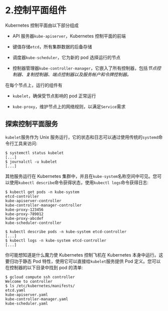# 2.控制平面组件

Kubernetes 控制平面由以下部分组成

*   API 服务器`kube-apiserver`，Kubernetes 控制平面的前端

*   键值存储`etcd`，所有集群数据的后备存储

*   调度器`kube-scheduler`，它为新的 pod 选择运行的节点

*   控制器管理器`kube-controller-manager`，它嵌入了所有控制器，包括*节点控制器、复制控制器、端点控制器以及服务帐户和令牌控制器。*

在每个节点上，运行的组件有

*   `kubelet`，确保受节点影响的 pod 正常运行

*   `kube-proxy`，维护节点上的网络规则，以满足`Service`需求

## 探索控制平面服务

`kubelet`服务作为 Unix 服务运行，它的状态和日志可以通过使用传统的`systemd`命令行工具来访问:

```
$ systemctl status kubelet
[...]
$ journalctl -u kubelet
[...]

```

其他服务运行在 Kubernetes 集群中，并且在`kube-system`名称空间中可见。您可以使用`kubectl describe`命令获得状态，使用`kubectl logs`命令获得日志:

```
$ kubectl get pods -n kube-system
etcd-controller
kube-apiserver-controller
kube-controller-manager-controller
kube-proxy-123456
kube-proxy-789012
kube-proxy-abcdef
kube-scheduler-controller

$ kubectl describe pods -n kube-system etcd-controller
[...]
$ kubectl logs -n kube-system etcd-controller
[...]

```

你可能想知道是什么魔力使 Kubernetes 控制飞机在 Kubernetes 本身中运行。这要归功于静态 Pod 特性，使用它可以直接给`kubelet`服务提供 Pod 定义。您可以在控制器的以下目录中找到 pod 的清单:

```
$ gcloud compute ssh controller
Welcome to controller
$ ls /etc/kubernetes/manifests/
etcd.yaml
kube-apiserver.yaml
kube-controller-manager.yaml
kube-scheduler.yaml

```
